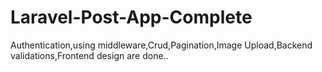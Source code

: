 # Laravel-Post-App-Complete
Authentication,using middleware,Crud,Pagination,Image Upload,Backend validations,Frontend design are done..

